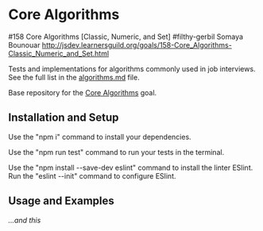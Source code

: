 # Core Algorithms
#158 Core Algorithms [Classic, Numeric, and Set]
#filthy-gerbil
Somaya Bounouar
http://jsdev.learnersguild.org/goals/158-Core_Algorithms-Classic_Numeric_and_Set.html


Tests and implementations for algorithms commonly used in job interviews. See the full list in the [algorithms.md](algorithms.md) file.

Base repository for the [Core Algorithms](http://jsdev.learnersguild.org/goals/123) goal.

## Installation and Setup



Use the "npm i" command to install your dependencies.

Use the "npm run test" command to run your tests in the terminal.

Use the "npm install --save-dev eslint" command to install the linter ESlint.
Run the "eslint --init" command to configure ESlint.

## Usage and Examples

_...and this_
